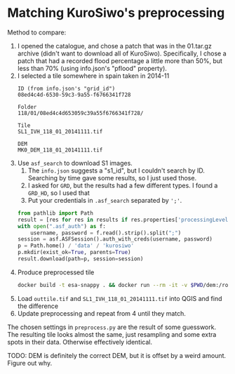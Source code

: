 # Matching KuroSiwo's preprocessing

Method to compare:
1. I opened the catalogue, and chose a patch that was in the 01.tar.gz archive (didn't want to download all of KuroSiwo). Specifically, I chose a patch that had a recorded flood percentage a little more than 50%, but less than 70% (using info.json's "pflood" property).
2. I selected a tile somewhere in spain taken in 2014-11
    ```
    ID (from info.json's "grid_id")
    08ed4c4d-6530-59c3-9a55-f6766341f728

    Folder
    118/01/08ed4c4d653059c39a55f6766341f728/

    Tile
    SL1_IVH_118_01_20141111.tif

    DEM
    MK0_DEM_118_01_20141111.tif
    ```
3. Use `asf_search` to download S1 images.
    1. The `info.json` suggests a "s1_id", but I couldn't search by ID. Searching by time gave some results, so I just used those.
    2. I asked for `GRD`, but the results had a few different types. I found a `GRD_HD`, so I used that
    3. Put your credentials in `.asf_search` separated by `';'`.
    ```python
    from pathlib import Path
    result = [res for res in results if res.properties['processingLevel'] == 'GRD_HD'][0]
    with open(".asf_auth") as f:
        username, password = f.read().strip().split(";")
    session = asf.ASFSession().auth_with_creds(username, password)
    p = Path.home() / 'data' / 'kurosiwo'
    p.mkdir(exist_ok=True, parents=True)
    result.download(path=p, session=session)
    ```
4. Produce preprocessed tile
    ```bash
    docker build -t esa-snappy . && docker run --rm -it -v $PWD/dem:/root/.snap/auxdata/dem -v $PWD/Orbits:/root/.snap/auxdata/Orbits -v $HOME/data/kurosiwo:/data esa-snappy "/data/S1A_IW_GRDH_1SDV_20141111T060859_20141111T060924_003230_003BAC_3091.zip" "POLYGON ((-1.2382827033945543 41.84155753549106, -1.2382827033945543 41.856546711119194, -1.218160441030277 41.856546711119194, -1.2382827033945543 41.84155753549106))" "/data/outtile.tif"
    ```
5. Load `outtile.tif` and `SL1_IVH_118_01_20141111.tif` into QGIS and find the difference
6. Update preprocessing and repeat from 4 until they match.


The chosen settings in `preprocess.py` are the result of some guesswork. The resulting tile looks almost the same, just resampling and some extra spots in their data. Otherwise effectively identical.

TODO: DEM is definitely the correct DEM, but it is offset by a weird amount. Figure out why.
